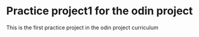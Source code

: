 # Practice project1 for the odin project
 This is the first practice project in the odin project curriculum
